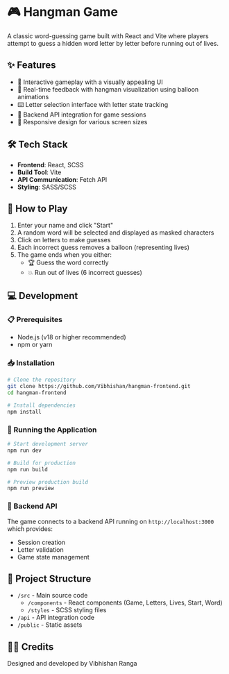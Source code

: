 # 🎮 Hangman Game

A classic word-guessing game built with React and Vite where players attempt to guess a hidden word letter by letter before running out of lives.

## ✨ Features

- 🎯 Interactive gameplay with a visually appealing UI
- 🎨 Real-time feedback with hangman visualization using balloon animations
- ⌨️ Letter selection interface with letter state tracking
- 🔄 Backend API integration for game sessions
- 📱 Responsive design for various screen sizes

## 🛠️ Tech Stack

- **Frontend**: React, SCSS
- **Build Tool**: Vite
- **API Communication**: Fetch API
- **Styling**: SASS/SCSS

## 🎲 How to Play

1. Enter your name and click "Start"
2. A random word will be selected and displayed as masked characters
3. Click on letters to make guesses
4. Each incorrect guess removes a balloon (representing lives)
5. The game ends when you either:
   - 🏆 Guess the word correctly
   - 💥 Run out of lives (6 incorrect guesses)

## 💻 Development

### 📋 Prerequisites

- Node.js (v18 or higher recommended)
- npm or yarn

### 📥 Installation

```bash
# Clone the repository
git clone https://github.com/Vibhishan/hangman-frontend.git
cd hangman-frontend

# Install dependencies
npm install
```

### 🚀 Running the Application

```bash
# Start development server
npm run dev

# Build for production
npm run build

# Preview production build
npm run preview
```

### 🔌 Backend API

The game connects to a backend API running on `http://localhost:3000` which provides:

- Session creation
- Letter validation
- Game state management

## 📁 Project Structure

- `/src` - Main source code
  - `/components` - React components (Game, Letters, Lives, Start, Word)
  - `/styles` - SCSS styling files
- `/api` - API integration code
- `/public` - Static assets

## 👨‍💻 Credits

Designed and developed by Vibhishan Ranga
